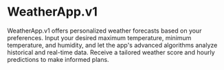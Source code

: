 # WeatherApp.v1
WeatherApp.v1 offers personalized weather forecasts based on your preferences. Input your desired maximum temperature, minimum temperature, and humidity, and let the app's advanced algorithms analyze historical and real-time data. Receive a tailored weather score and hourly predictions to make informed plans.
